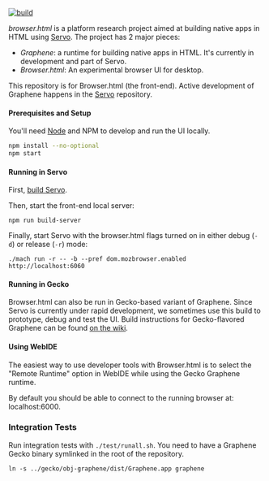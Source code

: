 [![build](https://travis-ci.org/mozilla/browser.html.svg?branch=master)](https://travis-ci.org/mozilla/browser.html)

*browser.html* is a platform research project aimed at building native apps in HTML using [Servo](https://github.com/servo/servo). The project has 2 major pieces:

- _Graphene_: a runtime for building native apps in HTML. It's currently in development and part of Servo.
- _Browser.html_: An experimental browser UI for desktop.

This repository is for Browser.html (the front-end). Active development of Graphene happens in the [Servo](https://github.com/servo/servo) repository.


#### Prerequisites and Setup

You'll need [Node](https://nodejs.org/) and NPM to develop and run the UI locally.

```sh
npm install --no-optional
npm start
```


#### Running in Servo

First, [build Servo](https://github.com/servo/servo#prerequisites).

Then, start the front-end local server:

    npm run build-server

Finally, start Servo with the browser.html flags turned on in either debug (`-d`) or release (`-r`) mode:

    ./mach run -r -- -b --pref dom.mozbrowser.enabled http://localhost:6060


#### Running in Gecko

Browser.html can also be run in Gecko-based variant of Graphene. Since Servo is currently under rapid development, we sometimes use this build to prototype, debug and test the UI. Build instructions for Gecko-flavored Graphene can be found [on the wiki](https://github.com/mozilla/browser.html/wiki/Building-Graphene-%28Gecko-flavor%29).


#### Using WebIDE

The easiest way to use developer tools with Browser.html is to select the "Remote Runtime" option in WebIDE while using the Gecko Graphene runtime.

By default you should be able to connect to the running browser at: localhost:6000.


### Integration Tests

Run integration tests with `./test/runall.sh`. You need to have a Graphene Gecko binary symlinked in the root of the repository.

```
ln -s ../gecko/obj-graphene/dist/Graphene.app graphene
```
